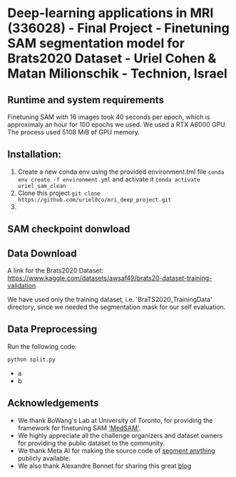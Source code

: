# Deep-learning applications in MRI (336028) - Final Project - Finetuning SAM segmentation model for Brats2020 Dataset - Uriel Cohen & Matan Milionschik - Technion, Israel

## Runtime and system requirements
Finetuning SAM with 16 images took 40 seconds per epoch, which is approximaly an hour for 100 epochs we used.
We used a RTX A6000 GPU. The process used 5108 MiB of GPU memory.

## Installation:
1. Create a new conda env using the provided environment.tml file `conda env create -f environment.yml` and activate it `conda activate uriel_sam_clean`
2. Clone this project `git clone https://github.com/uriel0co/mri_deep_project.git`
3. 

## SAM checkpoint donwload


## Data Download
A link for the Brats2020 Dataset: https://www.kaggle.com/datasets/awsaf49/brats20-dataset-training-validation

We have used only the training dataset, i.e. 'BraTS2020_TrainingData' directory, since we needed the segmentation mask for our self evaluation.

## Data Preprocessing
Run the following code: 

```bash
python split.py
```

- a
- b


## Acknowledgements
- We thank BoWang's Lab at University of Toronto, for providing the framework for finetuning SAM ['MedSAM'](https://github.com/bowang-lab/MedSAM/tree/main).
- We highly appreciate all the challenge organizers and dataset owners for providing the public dataset to the community. 
- We thank Meta AI for making the source code of [segment anything](https://github.com/facebookresearch/segment-anything) publicly available.
- We also thank Alexandre Bonnet for sharing this great [blog](https://encord.com/blog/learn-how-to-fine-tune-the-segment-anything-model-sam/)
